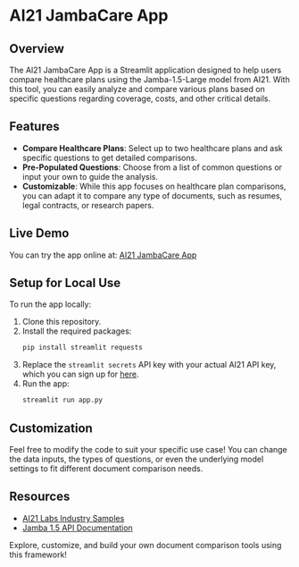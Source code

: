 # AI21 JambaCare App

## Overview
The AI21 JambaCare App is a Streamlit application designed to help users compare healthcare plans using the Jamba-1.5-Large model from AI21. With this tool, you can easily analyze and compare various plans based on specific questions regarding coverage, costs, and other critical details.

## Features
- **Compare Healthcare Plans**: Select up to two healthcare plans and ask specific questions to get detailed comparisons.
- **Pre-Populated Questions**: Choose from a list of common questions or input your own to guide the analysis.
- **Customizable**: While this app focuses on healthcare plan comparisons, you can adapt it to compare any type of documents, such as resumes, legal contracts, or research papers.

## Live Demo
You can try the app online at: [AI21 JambaCare App](https://jambacare-qgomybb58qbvah3q3whys9.streamlit.app/)

## Setup for Local Use
To run the app locally:
1. Clone this repository.
2. Install the required packages:
   ```bash
   pip install streamlit requests
   ```
3. Replace the `streamlit secrets` API key with your actual AI21 API key, which you can sign up for [here](https://studio.ai21.com/login).
4. Run the app:
   ```bash
   streamlit run app.py
   ```

## Customization
Feel free to modify the code to suit your specific use case! You can change the data inputs, the types of questions, or even the underlying model settings to fit different document comparison needs.

## Resources
- [AI21 Labs Industry Samples](https://github.com/AI21Labs/AI21-Industry-Samples)
- [Jamba 1.5 API Documentation](https://docs.ai21.com/reference/jamba-15-api-ref)

Explore, customize, and build your own document comparison tools using this framework!
